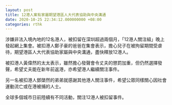 ```yaml
---
layout: post
title: 12港人案有家屬期望港區人大代表協助與中央溝通
date: 2020-10-25 22:34:12.000000000 +08:00
categories: rthk
---
```


涉嫌非法入境內地的12名港人，被扣留在深圳超過兩個月，「12港人關注組」晚上發起網上集會。被扣港人鄭子豪的爸爸在集會表示，擔心兒子在被拘留期間受虐待，期望港區人大代表協助家屬與中央溝通，盡快釋放12港人。

被扣港人黃偉然的太太表示，雖然擔心發聲會令丈夫的懲罰加重，但仍然選擇發聲，希望丈夫能在新年前返港，亦希望港人繼續關注事件。

另一名被扣港人鄧棨然的弟弟就感謝其他港人關注事件，希望公眾同樣關心因社會運動流亡或在港被捕的人士。

全球多個城市日前陸續有不同活動，關注12港人被扣留事件。
